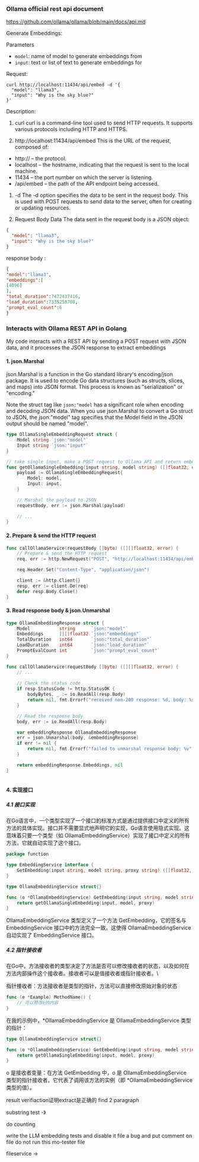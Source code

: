 
### Ollama official rest api document
https://github.com/ollama/ollama/blob/main/docs/api.md

Generate Embeddings: 

Parameters
- `model`: name of model to generate embeddings from
- `input`: text or list of text to generate embeddings for


Request:

```shell
curl http://localhost:11434/api/embed -d '{
  "model": "llama3",
  "input": "Why is the sky blue?"
}'
```


Description:
1. curl
curl is a command-line tool used to send HTTP requests. It supports various protocols including HTTP and HTTPS.

2. http://localhost:11434/api/embed
This is the URL of the request, composed of:
- http:// – the protocol.
- localhost – the hostname, indicating that the request is sent to the local machine.
- 11434 – the port number on which the server is listening.
- /api/embed – the path of the API endpoint being accessed.

1. -d
The -d option specifies the data to be sent in the request body. This is used with POST requests to send data to the server, often for creating or updating resources.

4. Request Body Data
The data sent in the request body is a JSON object:
```json
{
  "model": "llama3",
  "input": "Why is the sky blue?"
}
```

response body :
```json
{
"model":"llama3",
"embeddings":[
[4096]
],
"total_duration":7472437416,
"load_duration":7335258708,
"prompt_eval_count":6
}
```


### Interacts with Ollama REST API in Golang

My code interacts with a REST API by sending a POST request with JSON data, and it processes the JSON response to extract embeddings

#### 1. json.Marshal

json.Marshal is a function in the Go standard library's encoding/json package. It is used to encode Go data structures (such as structs, slices, and maps) into JSON format. This process is known as "serialization" or "encoding."

Note the struct tag like `json:"model` has a significant role when encoding and decoding JSON data. When you use json.Marshal to convert a Go struct to JSON, the json:"model" tag specifies that the Model field in the JSON output should be named "model".

```go
type OllamaSingleEmbeddingRequest struct {
	Model string `json:"model"`
	Input string `json:"input"`
}

// take single input, make a POST request to Ollama API and return embedding
func getOllamaSingleEmbedding(input string, model string) ([]float32, error) {
	payload := OllamaSingleEmbeddingRequest{
		Model: model,
		Input: input,
	}

	// Marshal the payload to JSON
	requestBody, err := json.Marshal(payload)
	
	// ...
}
```

#### 2. Prepare & send the HTTP request

```go
func callOllamaService(requestBody []byte) ([][]float32, error) {
	// Prepare & send the HTTP request
	req, err := http.NewRequest("POST", "http://localhost:11434/api/embed", bytes.NewBuffer(requestBody))

	req.Header.Set("Content-Type", "application/json")

	client := &http.Client{}
	resp, err := client.Do(req)
	defer resp.Body.Close()
}

```

#### 3. Read response body & json.Unmarshal

```go
type OllamaEmbeddingResponse struct {
	Model           string      `json:"model"`
	Embeddings      [][]float32 `json:"embeddings"`
	TotalDuration   int64       `json:"total_duration"`
	LoadDuration    int64       `json:"load_duration"`
	PromptEvalCount int         `json:"prompt_eval_count"`
}

func callOllamaService(requestBody []byte) ([][]float32, error) {
	// ...
	
	// Check the status code
	if resp.StatusCode != http.StatusOK {
		bodyBytes, _ := io.ReadAll(resp.Body)
		return nil, fmt.Errorf("received non-200 response: %d, body: %s", resp.StatusCode, string(bodyBytes))
	}

	// Read the response body
	body, err := io.ReadAll(resp.Body)

	var embeddingResponse OllamaEmbeddingResponse
	err = json.Unmarshal(body, &embeddingResponse)
	if err != nil {
		return nil, fmt.Errorf("failed to unmarshal response body: %v", err)
	}

	return embeddingResponse.Embeddings, nil
}



```




#### 4. 实现接口


##### 4.1 接口实现

在Go语言中，一个类型实现了一个接口的标准方式是通过提供接口中定义的所有方法的具体实现。接口并不需要显式地声明它的实现，Go语言使用隐式实现。这意味着只要一个类型（如 OllamaEmbeddingService）实现了接口中定义的所有方法，它就自动实现了这个接口。
```go
package function

type EmbeddingService interface {
	GetEmbedding(input string, model string, proxy string) ([]float32, error)
}

type OllamaEmbeddingService struct{}

func (o *OllamaEmbeddingService) GetEmbedding(input string, model string, proxy string) ([]float32, error) {
	return getOllamaSingleEmbedding(input, model, proxy)
}

```

OllamaEmbeddingService 类型定义了一个方法 GetEmbedding，它的签名与 EmbeddingService 接口中的方法完全一致。这使得 OllamaEmbeddingService 自动实现了 EmbeddingService 接口。

##### 4.2 指针接收者
在Go中，方法接收者的类型决定了方法是否可以修改接收者的状态，以及如何在方法内部操作这个接收者。接收者可以是值接收者或指针接收者。\

指针接收者：方法接收者是类型的指针，方法可以直接修改原始对象的状态
```go
func (e *Example) MethodName() {
    // 可以修改e的内容
}
```



在我的示例中，*OllamaEmbeddingService 是 OllamaEmbeddingService 类型的指针：
```go
type OllamaEmbeddingService struct{}

func (o *OllamaEmbeddingService) GetEmbedding(input string, model string, proxy string) ([]float32, error) {
    return getOllamaSingleEmbedding(input, model, proxy)
}

```

o 是接收者变量：在方法 GetEmbedding 中，o 是 OllamaEmbeddingService 类型的指针接收者。它代表了调用该方法的实例（即 *OllamaEmbeddingService 类型的值）。







result verifiaction证明extract是正确的
find 2 paragraph 

substring test -》

do counting

write the LLM embedding tests and disable it 
file a bug and put comment on file 
do not run this 
mo-tester file 

fileservice -> 
